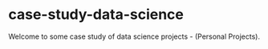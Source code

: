 # case-study-data-science
Welcome to some case study of data science projects - (Personal Projects).
